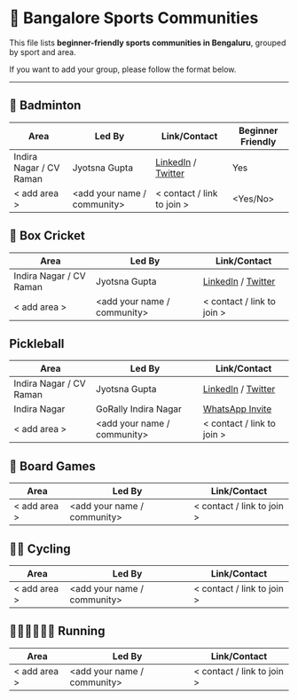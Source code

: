 # 🏸 Bangalore Sports Communities

This file lists **beginner-friendly sports communities in Bengaluru**, grouped by sport and area.

If you want to add your group, please follow the format below.

---

## 🏸 Badminton
| Area | Led By | Link/Contact | Beginner Friendly |
|------|--------|--------------|-------------------|
| Indira Nagar / CV Raman | Jyotsna Gupta | [LinkedIn](https://www.linkedin.com/in/imjenal/) / [Twitter](https://x.com/imJenal) | Yes |
| < add area > | <add your name / community> | < contact / link to join > | <Yes/No> |



## 🏏 Box Cricket
| Area | Led By | Link/Contact |
|------|--------|--------------|
| Indira Nagar / CV Raman | Jyotsna Gupta | [LinkedIn](https://www.linkedin.com/in/imjenal/) / [Twitter](https://x.com/imJenal) |
| < add area > | <add your name / community> | < contact / link to join > | <Yes/No> |


## Pickleball
| Area | Led By | Link/Contact |
|------|--------|--------------|
| Indira Nagar / CV Raman | Jyotsna Gupta | [LinkedIn](https://www.linkedin.com/in/imjenal/) / [Twitter](https://x.com/imJenal) |
| Indira Nagar | GoRally Indira Nagar | [WhatsApp Invite]( https://chat.whatsapp.com/BULH2hllqaUJplZMjth0GL ) |
| < add area > | <add your name / community> | < contact / link to join > | <Yes/No> |



## 🎲 Board Games

| Area | Led By | Link/Contact |
|------|--------|--------------|
| < add area > | <add your name / community> | < contact / link to join > | <Yes/No> |



## 🚴‍♀️ Cycling

| Area | Led By | Link/Contact |
|------|--------|--------------|
| < add area > | <add your name / community> | < contact / link to join > | <Yes/No> |


## 🏃🏻‍♀️🏃🏻‍♂️ Running

| Area | Led By | Link/Contact |
|------|--------|--------------|
| < add area > | <add your name / community> | < contact / link to join > | <Yes/No> |


